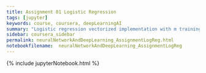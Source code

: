```yaml
---
title: Assignment 01 Logistic Regression
tags: [jupyter]
keywords: course, coursera, deepLearningAI
summary: "Logistic regression vectorized implementation with m training and testing samples."
sidebar: coursera_sidebar
permalink: neuralNetworkAndDeepLearning_AssignmentLogReg.html
notebookfilename:  neuralNetworkAndDeepLearning_AssignmentLogReg
---
```


{% include jupyterNotebook.html %}
